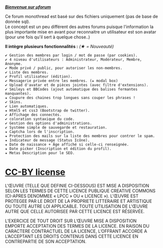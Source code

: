 [***Bienvenue sur µforum***](http://uforum.byethost5.com/ "Lien permanent vers µForum")

 
Ce forum monothread est basé sur des fichiers uniquement (pas de base de donnée sql).   
Le concept est un peu différent des autres forums puisque l'information la plus importante mise en avant pour reconnaitre un utilisateur est son avatar (pour une fois qu'il sert à quelque chose..) 

**Il intègre plusieurs fonctionnalités :** *(★ = Nouveauté)* 

    ✔ Gestion des membres par login / mot de passe (par cookies).   
    ✔ 4 niveau d'utilisateurs : Administrateur, Modérateur, Membre, Anonyme.   
    ✔ Mode privé / public, pour autoriser les non-membres.   
    ✔ Liste des membres.   
    ✔ Profil utilisateur (édition).   
    ✔ Messagerie privée entre les membres. (★ modal box)   
    ✔ Upload d'avatar et de pièces jointes (avec filtre d'extensions).   
    ✔ Smileys et BBCodes (ajout automatique des balises fermantes manquantes).   
    ★ Coupure des chaines trop longues sans couper les phrases !   
    ✔ Skins.   
    ✔ Lien automatiques.   
    ★ Html5 et css3 (Bootstrap de twitter).   
    ✔ Affichage des connectés.   
    ✔ coloration syntaxique du code.   
    ✔ Gestion des options d'administrations.   
    ✔ Système simple de sauvegarde et restauration.   
    ★ Captcha lors de l'inscription.   
    ★ Protection des mails sur la liste des membres pour contrer le spam.   
    ★ Indicateur de message (Status Icône).  
    ★ Date de naissance + Âge affiché si celle-ci renseignée.
    ★ Date picker (Inscription et édition du profil). 
    ★ Metas Description pour le SEO.

[CC-BY license](http://creativecommons.org/licenses/by/3.0/legalcode "Permalink to Creative Commons Legal Code")
=======================

L'ŒUVRE (TELLE QUE DEFINIE CI-DESSOUS) EST MISE A DISPOSITION SELON LES TERMES DE CETTE LICENCE PUBLIQUE CREATIVE COMMONS (CI-APRES DENOMMEE « LPCC » OU « LICENCE »). L'ŒUVRE EST PROTEGEE PAR LE DROIT DE LA PROPRIETE LITTERAIRE ET ARTISTIQUE OU TOUTE AUTRE LOI APPLICABLE. TOUTE UTILISATION DE L'ŒUVRE AUTRE QUE CELLE AUTORISEE PAR CETTE LICENCE EST RÉSERVÉE.

L’EXERCICE DE TOUT DROIT SUR L’ŒUVRE MISE A DISPOSITION EMPORTE ACCEPTATION DES TERMES DE LA LICENCE. EN RAISON DU CARACTERE CONTRACTUEL DE LA LICENCE, L’OFFRANT ACCORDE A L’ACCEPTANT LES DROITS CONTENUS DANS CETTE LICENCE EN CONTREPARTIE DE SON ACCEPTATION.
